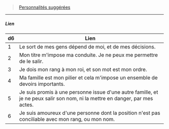 ﻿---
!PersonalityLinkItem
Table: >+
  |d6|Lien|

  |---|---|

  |1|Le sort de mes gens dépend de moi, et de mes <!--br-->décisions.|

  |2|Mon titre m'impose ma conduite. Je ne peux <!--br-->me permettre de le salir.|

  |3|Je dois mon rang à mon roi, et son mot est mon <!--br-->ordre.|

  |4|Ma famille est mon pilier et cela m'impose un <!--br-->ensemble de devoirs importants.|

  |5|Je suis promis à une personne issue d'une autre <!--br-->famille, et je ne peux salir son nom, ni la mettre <!--br-->en danger, par mes actes.|

  |6|Je suis amoureux d'une personne dont la <!--br-->position n'est pas conciliable avec mon rang, <!--br-->ou mon nom.|

Id: background_sangbleu_hd.md#lien
ParentLink: background_sangbleu_hd.md#personnalités-suggérées
Name: Lien
ParentName: Personnalités suggérées
NameLevel: 5
Attributes:
  Name: Lien
  Markdown: >+
    ##### <!--Name-->Lien<!--/Name-->


    |d6|Lien|

    |---|---|

    |1|Le sort de mes gens dépend de moi, et de mes <!--br-->décisions.|

    |2|Mon titre m'impose ma conduite. Je ne peux <!--br-->me permettre de le salir.|

    |3|Je dois mon rang à mon roi, et son mot est mon <!--br-->ordre.|

    |4|Ma famille est mon pilier et cela m'impose un <!--br-->ensemble de devoirs importants.|

    |5|Je suis promis à une personne issue d'une autre <!--br-->famille, et je ne peux salir son nom, ni la mettre <!--br-->en danger, par mes actes.|

    |6|Je suis amoureux d'une personne dont la <!--br-->position n'est pas conciliable avec mon rang, <!--br-->ou mon nom.|

  Table: >+
    |d6|Lien|

    |---|---|

    |1|Le sort de mes gens dépend de moi, et de mes <!--br-->décisions.|

    |2|Mon titre m'impose ma conduite. Je ne peux <!--br-->me permettre de le salir.|

    |3|Je dois mon rang à mon roi, et son mot est mon <!--br-->ordre.|

    |4|Ma famille est mon pilier et cela m'impose un <!--br-->ensemble de devoirs importants.|

    |5|Je suis promis à une personne issue d'une autre <!--br-->famille, et je ne peux salir son nom, ni la mettre <!--br-->en danger, par mes actes.|

    |6|Je suis amoureux d'une personne dont la <!--br-->position n'est pas conciliable avec mon rang, <!--br-->ou mon nom.|

AttributesDictionary: >+
  Name: Lien

  Markdown: >+

    ##### <!--Name-->Lien<!--/Name-->





    |d6|Lien|



    |---|---|



    |1|Le sort de mes gens dépend de moi, et de mes <!--br-->décisions.|



    |2|Mon titre m'impose ma conduite. Je ne peux <!--br-->me permettre de le salir.|



    |3|Je dois mon rang à mon roi, et son mot est mon <!--br-->ordre.|



    |4|Ma famille est mon pilier et cela m'impose un <!--br-->ensemble de devoirs importants.|



    |5|Je suis promis à une personne issue d'une autre <!--br-->famille, et je ne peux salir son nom, ni la mettre <!--br-->en danger, par mes actes.|



    |6|Je suis amoureux d'une personne dont la <!--br-->position n'est pas conciliable avec mon rang, <!--br-->ou mon nom.|



  Table: >+

    |d6|Lien|



    |---|---|



    |1|Le sort de mes gens dépend de moi, et de mes <!--br-->décisions.|



    |2|Mon titre m'impose ma conduite. Je ne peux <!--br-->me permettre de le salir.|



    |3|Je dois mon rang à mon roi, et son mot est mon <!--br-->ordre.|



    |4|Ma famille est mon pilier et cela m'impose un <!--br-->ensemble de devoirs importants.|



    |5|Je suis promis à une personne issue d'une autre <!--br-->famille, et je ne peux salir son nom, ni la mettre <!--br-->en danger, par mes actes.|



    |6|Je suis amoureux d'une personne dont la <!--br-->position n'est pas conciliable avec mon rang, <!--br-->ou mon nom.|



---
> [Personnalités suggérées](hd_background_sangbleu_personnalites_suggerees.md)

---

##### Lien

|d6|Lien|
|---|---|
|1|Le sort de mes gens dépend de moi, et de mes décisions.|
|2|Mon titre m'impose ma conduite. Je ne peux me permettre de le salir.|
|3|Je dois mon rang à mon roi, et son mot est mon ordre.|
|4|Ma famille est mon pilier et cela m'impose un ensemble de devoirs importants.|
|5|Je suis promis à une personne issue d'une autre famille, et je ne peux salir son nom, ni la mettre en danger, par mes actes.|
|6|Je suis amoureux d'une personne dont la position n'est pas conciliable avec mon rang, ou mon nom.|

